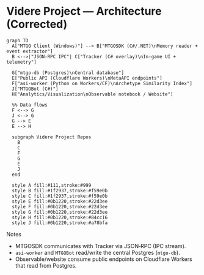 # Videre Project — Architecture (Corrected)

```mermaid
graph TD
  A["MTGO Client (Windows)"] --> B["MTGOSDK (C#/.NET)\nMemory reader + event extractor"]
  B <-->|"JSON-RPC IPC"| C["Tracker (C# overlay)\nIn-game UI + telemetry"]

  G["mtgo-db (Postgres)\nCentral database"]
  E["Public API (Cloudflare Workers)\nMetaAPI endpoints"]
  F["asi-worker (Python on Workers/CF)\nArchetype Similarity Index"]
  J["MTGOBot (C#)"]
  H["Analytics/Visualization\nObservable notebook / Website"]

  %% Data flows
  F <--> G
  J <--> G
  G --> E
  E --> H

  subgraph Videre Project Repos
    B
    C
    F
    G
    E
    J
  end

  style A fill:#111,stroke:#999
  style B fill:#1f2937,stroke:#f59e0b
  style C fill:#1f2937,stroke:#f59e0b
  style E fill:#0b1220,stroke:#22d3ee
  style F fill:#0b1220,stroke:#22d3ee
  style G fill:#0b1220,stroke:#22d3ee
  style H fill:#0b1220,stroke:#84cc16
  style J fill:#0b1220,stroke:#a78bfa
```

Notes
- MTGOSDK communicates with Tracker via JSON‑RPC (IPC stream).
- `asi-worker` and `MTGOBot` read/write the central Postgres (`mtgo-db`).
- Observable/website consume public endpoints on Cloudflare Workers that read from Postgres.
